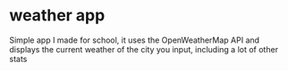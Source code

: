 # weather app

Simple app I made for school, it uses the OpenWeatherMap API and displays the current weather of the city you input, including a lot of other stats
